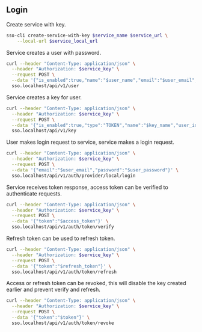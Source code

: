 ## Login

Create service with key.

```bash
sso-cli create-service-with-key $service_name $service_url \
    --local-url $service_local_url
```

Service creates a user with password.

```bash
curl --header "Content-Type: application/json" \
  --header "Authorization: $service_key" \
  --request POST \
  --data '{"is_enabled":true,"name":"$user_name","email":"$user_email","locale":"en","timezone":"Etc/UTC","password_allow_reset":true,"password_require_update":false,"password":"$user_password"}' \
  sso.localhost/api/v1/user
```

Service creates a key for user.

```bash
curl --header "Content-Type: application/json" \
  --header "Authorization: $service_key" \
  --request POST \
  --data '{"is_enabled":true,"type":"TOKEN","name":"$key_name","user_id":"$user_id"}' \
  sso.localhost/api/v1/key
```

User makes login request to service, service makes a login request.

```bash
curl --header "Content-Type: application/json" \
  --header "Authorization: $service_key" \
  --request POST \
  --data '{"email":"$user_email","password":"$user_password"}' \
  sso.localhost/api/v1/auth/provider/local/login
```

Service receives token response, access token can be verified to authenticate requests.

```bash
curl --header "Content-Type: application/json" \
  --header "Authorization: $service_key" \
  --request POST \
  --data '{"token":"$access_token"}' \
  sso.localhost/api/v1/auth/token/verify
```

Refresh token can be used to refresh token.

```bash
curl --header "Content-Type: application/json" \
  --header "Authorization: $service_key" \
  --request POST \
  --data '{"token":"$refresh_token"}' \
  sso.localhost/api/v1/auth/token/refresh
```

Access or refresh token can be revoked, this will disable the key created earlier and prevent verify and refresh.

```bash
curl --header "Content-Type: application/json" \
  --header "Authorization: $service_key" \
  --request POST \
  --data '{"token":"$token"}' \
  sso.localhost/api/v1/auth/token/revoke
```
